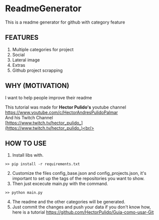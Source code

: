 # ReadmeGenerator
This is a readme generator for github with category feature <br/>

## FEATURES
1. Multiple categories for project
2. Social
3. Lateral image
4. Extras
5. Github project scrapping

## WHY (MOTIVATION)
I want to help people improve their readme<br/>

This tutorial was made for <b>Hector Pulido's</b> youtube channel <br/>
https://www.youtube.com/c/HectorAndresPulidoPalmar <br/>
And his Twitch Channel<br/>
[https://www.twitch.tv/hector_pulido_](https://www.twitch.tv/hector_pulido_)<br/>


## HOW TO USE
1. Install libs with. <br> 
```
>> pip install -r requirements.txt
```
2. Customize the files config_base.json and config_projects.json, it's important to set up the tags of the repositories you want to show.
3. Then just excecute main.py with the command. <br>
```
>> python main.py
```
4. The readme and the other categories will be generated.
5. Just commit the changes and push your data if you don't know how, here is a tutorial https://github.com/HectorPulido/Guia-como-usar-Git
